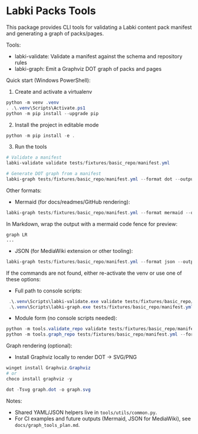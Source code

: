 # Labki Packs Tools

This package provides CLI tools for validating a Labki content pack manifest and generating a graph of packs/pages.

Tools:
- labki-validate: Validate a manifest against the schema and repository rules
- labki-graph: Emit a Graphviz DOT graph of packs and pages

Quick start (Windows PowerShell):

1. Create and activate a virtualenv

```powershell
python -m venv .venv
. .\.venv\Scripts\Activate.ps1
python -m pip install --upgrade pip
```

2. Install the project in editable mode

```powershell
python -m pip install -e .
```

3. Run the tools

```powershell
# Validate a manifest
labki-validate validate tests/fixtures/basic_repo/manifest.yml

# Generate DOT graph from a manifest
labki-graph tests/fixtures/basic_repo/manifest.yml --format dot --output graph.dot
```

Other formats:

- Mermaid (for docs/readmes/GitHub rendering):

```powershell
labki-graph tests/fixtures/basic_repo/manifest.yml --format mermaid --output graph.md
```

In Markdown, wrap the output with a mermaid code fence for preview:

```mermaid
graph LR
...
```

- JSON (for MediaWiki extension or other tooling):

```powershell
labki-graph tests/fixtures/basic_repo/manifest.yml --format json --output graph.json
```

If the commands are not found, either re-activate the venv or use one of these options:
- Full path to console scripts:

```powershell
 .\.venv\Scripts\labki-validate.exe validate tests/fixtures/basic_repo/manifest.yml
 .\.venv\Scripts\labki-graph.exe tests/fixtures/basic_repo/manifest.yml --format dot --output graph.dot
```

- Module form (no console scripts needed):

```powershell
python -m tools.validate_repo validate tests/fixtures/basic_repo/manifest.yml
python -m tools.graph_repo tests/fixtures/basic_repo/manifest.yml --format dot --output graph.dot
```

Graph rendering (optional):
- Install Graphviz locally to render DOT → SVG/PNG

```powershell
winget install Graphviz.Graphviz
# or
choco install graphviz -y

dot -Tsvg graph.dot -o graph.svg
```

Notes:
- Shared YAML/JSON helpers live in `tools/utils/common.py`.
- For CI examples and future outputs (Mermaid, JSON for MediaWiki), see `docs/graph_tools_plan.md`.
